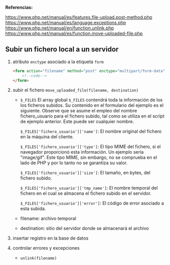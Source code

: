 **Referencias:**

https://www.php.net/manual/es/features.file-upload.post-method.php
https://www.php.net/manual/es/language.exceptions.php
https://www.php.net/manual/en/function.unlink.php
https://www.php.net/manual/es/function.move-uploaded-file.php

## Subir un fichero local a un servidor
1. atributo `enctype` asociado a la etiqueta `form`
    ```html
    <form action="filename" method="post" enctype="multipart/form-data">
        <!--code-->
    </form>
    ```

2. subir el fichero `move_uploaded_file(filename, destination)`
    - `$_FILES`
        El array global `$_FILES` contendrá toda la información de los los ficheros subidos. Su contenido en el formulario del ejemplo es el siguiente. Observe que se asume el empleo del nombre fichero_usuario para el fichero subido, tal como se utiliza en el script de ejemplo anterior. Este puede ser cualquier nombre.

        `$_FILES['fichero_usuario']['name']`: El nombre original del fichero en la máquina del cliente.

        `$_FILES['fichero_usuario']['type']`: El tipo MIME del fichero, si el navegador proporcionó esta información. Un ejemplo sería "image/gif". Este tipo MIME, sin embargo, no se comprueba en el lado de PHP y por lo tanto no se garantiza su valor.

        `$_FILES['fichero_usuario']['size']`: El tamaño, en bytes, del fichero subido.

        `$_FILES['fichero_usuario']['tmp_name']`: El nombre temporal del fichero en el cual se almacena el fichero subido en el servidor.

        `$_FILES['fichero_usuario']['error']`: El código de error asociado a esta subida.

    - filename: archivo temporal

    - destination: sitio del servidor donde se almacenará el archivo

3. insertar registro en la base de datos

4. controlar errores y excepciones
    - `unlink(filename)`


